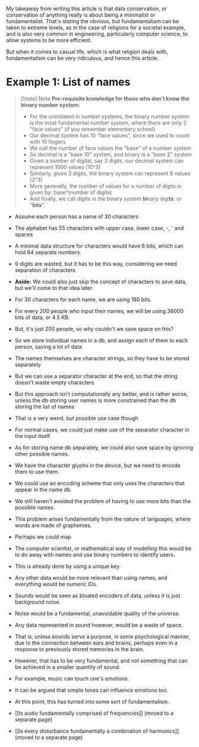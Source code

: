 My takeaway from writing this article is that data conservation, or conservation of anything really is about being a minimalist or fundamentalist. That's stating the obvious, but fundamentalism can be taken to extreme levels, as in the case of religions for a societal example, and is also very common in engineering, particularly computer science, to allow systems to be more efficient. 

But when it comes to casual life, which is what religion deals with, fundamentalism can be very ridiculous, and hence this article.
# Example 1: List of names
> [!note] Note
> **Pre-requisite knowledge for those who don't know the binary number system:**
> - For the uninitiated in number systems, the binary number system is the most fundamental number system, where there are only 2 "face values" (if you remember elementary school)
> - Our decimal system has 10 "face values", since we used to count with 10 fingers
> - We call the number of face values the "base" of a number system
> - So decimal is a "base 10" system, and binary is a "base 2" system
> - Given a number of digital, say 3 digits, our decimal system can represent 1000 values (10^3)
> - Similarly, given 3 digits, the binary system can represent 8 values (2^3)
> - More generally, the number of values for a number of digits is given by: base^(number of digits)
> - And finally, we call digits in the binary system **bi**nary digi**ts**, or "**bits**".

- Assume each person has a name of 30 characters
- The alphabet has 55 characters with upper case, lower case, -, \' and spaces
- A minimal data structure for characters would have 6 bits, which can hold 64 separate numbers.
- 9 digits are wasted, but it has to be this way, considering we need separation of characters.
- **Aside:** We could also just skip the concept of characters to save data, but we'll come to that idea later.
- For 30 characters for each name, we are using 180 bits.
- For every 200 people who input their names, we will be using 36000 bits of data, or 4.5 KB.
- But, it's just 200 people, so why couldn't we save space on this?

- So we store individual names in a db, and assign each of them to each person, saving a lot of data
- The names themselves are character strings, so they have to be stored separately
- But we can use a separator character at the end, so that the string doesn't waste empty characters
- But this approach isn't computationally any better, and is rather worse, unless the db storing user names is more constrained than the db storing the list of names
- That is a very weird, but possible use case though

- For normal cases, we could just make use of the separator character in the input itself

- As for storing name db separately, we could also save space by ignoring other possible names.
- We have the character glyphs in the device, but we need to encode them to use them.
- We could use an encoding scheme that only uses the characters that appear in the name db.
- We still haven't avoided the problem of having to use more bits than the possible names.

- This problem arises fundamentally from the nature of languages, where words are made of graphemes.
- Perhaps we could map
- The computer scientist, or mathematical way of modelling this would be to do away with names and use binary numbers to identify users.
- This is already done by using a unique key.

- Any other data would be more relevant than using names, and everything would be numeric IDs.
- Sounds would be seen as bloated encoders of data, unless it is just background noise.
- Noise would be a fundamental, unavoidable quality of the universe.
- Any data represented in sound however, would be a waste of space.
- That is, unless sounds serve a purpose, in some psychological manner, due to the connection between ears and brains, perhaps even in a response to previously stored memories in the brain.
- However, that has to be very fundamental, and not something that can be achieved in a smaller quantity of sound.
- For example, music can touch one's emotions.
- It can be argued that simple tones can influence emotions too.

- At this point, this has turned into some sort of fundamentalism.

- [[Is audio fundamentally comprised of frequencies]] (moved to a separate page)
- [[Is every disturbance fundamentally a combination of harmonics]] (moved to a separate page)